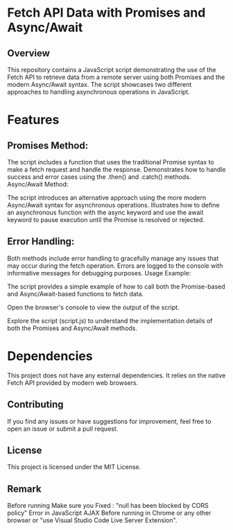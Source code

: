 # Fetch API Data with Promises and Async/Await
## Overview
This repository contains a JavaScript script demonstrating the use of the Fetch API to retrieve data from a remote server using both Promises and the modern Async/Await syntax. The script showcases two different approaches to handling asynchronous operations in JavaScript.

# Features
## Promises Method:

The script includes a function that uses the traditional Promise syntax to make a fetch request and handle the response.
Demonstrates how to handle success and error cases using the .then() and .catch() methods.
Async/Await Method:

The script introduces an alternative approach using the more modern Async/Await syntax for asynchronous operations.
Illustrates how to define an asynchronous function with the async keyword and use the await keyword to pause execution until the Promise is resolved or rejected.

## Error Handling:

Both methods include error handling to gracefully manage any issues that may occur during the fetch operation.
Errors are logged to the console with informative messages for debugging purposes.
Usage Example:

The script provides a simple example of how to call both the Promise-based and Async/Await-based functions to fetch data.

Open the browser's console to view the output of the script.

Explore the script (script.js) to understand the implementation details of both the Promises and Async/Await methods.

# Dependencies
This project does not have any external dependencies. It relies on the native Fetch API provided by modern web browsers.

## Contributing
If you find any issues or have suggestions for improvement, feel free to open an issue or submit a pull request.

## License
This project is licensed under the MIT License.

## Remark 
Before running Make sure you Fixed : "null has been blocked by CORS policy" Error in JavaScript AJAX Before running in Chrome or any other
browser or "use Visual Studio Code Live Server Extension".